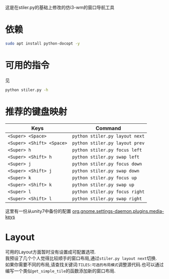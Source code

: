 这是在stiler.py的基础上修改的仿i3-wm的窗口导航工具

依赖
=
```bash
sudo apt install python-docopt -y
```

可用的指令
=

见
```bash
python stiler.py -h
```

推荐的键盘映射
=

| Keys      | Command   |
| ------------- |-------------| 
|`<Super> <Space>`    |  `python stiler.py layout next` |
|`<Super> <Shift> <Space>`    |  `python stiler.py layout prev` |
|`<Super> h`    |  `python stiler.py focus left` |
|`<Super> <Shift> h`    |  `python stiler.py swap left` |
|`<Super> j`    |  `python stiler.py focus down` |
|`<Super> <Shift> j`    |  `python stiler.py swap down` |
|`<Super> k`    |  `python stiler.py focus up` |
|`<Super> <Shift> k`    |  `python stiler.py swap up` |
|`<Super> l`    |  `python stiler.py focus right` |
|`<Super> <Shift> l`    |  `python stiler.py swap right` |

这里有一份从unity7中备份的配置
[org.gnome.settings-daemon.plugins.media-keys](https://github.com/rbn42/home/blob/master/config/dconf/org.gnome.settings-daemon.plugins.media-keys)

Layout
=
可用的Layout方面暂时没有设置成可配置选项.  
我预设了几个个人觉得比较顺手的窗口布局,通过`stiler.py layout next`切换.  
如果你需要不同的布局,请查找关键词:`TILES:可选的布局模式`调整源代码.也可以通过编写一个类似`get_simple_tile`的函数添加新的窗口布局.
